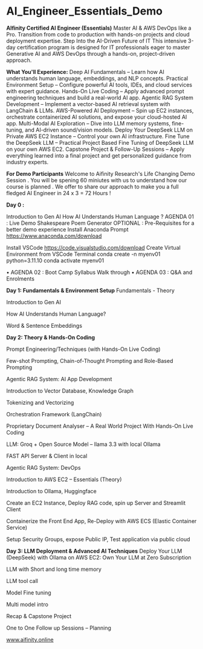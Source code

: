 # AI_Engineer_Essentials_Demo 

**AIfinity Certified AI Engineer (Essentials)**
Master AI & AWS DevOps like a Pro. Transition from code to production with hands-on projects and cloud deployment expertise.
Step Into the AI-Driven Future of IT
This intensive 3-day certification program is designed for IT professionals eager to master Generative AI and AWS DevOps through a hands-on, project-driven approach.

**What You'll Experience:**
Deep AI Fundamentals – Learn how AI understands human language, embeddings, and NLP concepts.
Practical Environment Setup – Configure powerful AI tools, IDEs, and cloud services with expert guidance.
Hands-On Live Coding – Apply advanced prompt engineering techniques and build a real-world AI app.
Agentic RAG System Development – Implement a vector-based AI retrieval system with LangChain & LLMs.
AWS-Powered AI Deployment – Spin up EC2 instances, orchestrate containerized AI solutions, and expose your cloud-hosted AI app.
Multi-Modal AI Exploration – Dive into LLM memory systems, fine-tuning, and AI-driven sound/vision models.
Deploy Your DeepSeek LLM on Private AWS EC2 Instance – Control your own AI infrastructure.
Fine Tune the DeepSeek LLM – Practical Project Based Fine Tuning of DeepSeek LLM on your own AWS EC2.
Capstone Project & Follow-Up Sessions – Apply everything learned into a final project and get personalized guidance from industry experts.

**For Demo Participants**
Welcome to Aifinity Research's Life Changing Demo Session . You will be spening 60 miniutes with us to understand how our course is planned . We offer to share our approach to make you a full fledged AI Engineer in 24 x 3 = 72 Hours ! 


**Day 0 :**

Introduction to Gen AI 
How AI Understands Human Language ?
AGENDA 01 : Live Demo 
Shakespeare Poem Generator 
OPTIONAL : Pre-Requisites for a better demo experience 
  Install Anaconda Prompt https://www.anaconda.com/download 
  
Install VSCode https://code.visualstudio.com/download
  Create Virtual Environment from VSCode Terminal 
  conda create -n myenv01 python=3.11.10
  conda activate myenv01

•	AGENDA 02 : Boot Camp Syllabus Walk through 
•	AGENDA 03 : Q&A and Enrolments


**Day 1: Fundamentals & Environment Setup**
Fundamentals - Theory

Introduction to Gen AI

How AI Understands Human Language?

Word & Sentence Embeddings


**Day 2: Theory & Hands-On Coding**

Prompt Engineering/Techniques (with Hands-On Live Coding)

Few-shot Prompting, Chain-of-Thought Prompting and Role-Based Prompting

Agentic RAG System: AI App Development

Introduction to Vector Database, Knowledge Graph

Tokenizing and Vectorizing

Orchestration Framework (LangChain)

Proprietary Document Analyser – A Real World Project With Hands-On Live Coding

LLM: Groq + Open Source Model – llama 3.3 with local Ollama

FAST API Server & Client in local

Agentic RAG System: DevOps

Introduction to AWS EC2 – Essentials (Theory)

Introduction to Ollama, Huggingface

Create an EC2 Instance, Deploy RAG code, spin up Server and Streamlit Client

Containerize the Front End App, Re-Deploy with AWS ECS (Elastic Container Service)

Setup Security Groups, expose Public IP, Test application via public cloud

**Day 3: LLM Deployment & Advanced AI Techniques**
Deploy Your LLM (DeepSeek) with Ollama on AWS EC2: Own Your LLM at Zero Subscription

LLM with Short and long time memory

LLM tool call

Model Fine tuning

Multi model intro

Recap & Capstone Project

One to One Follow up Sessions – Planning


www.aifinity.online


